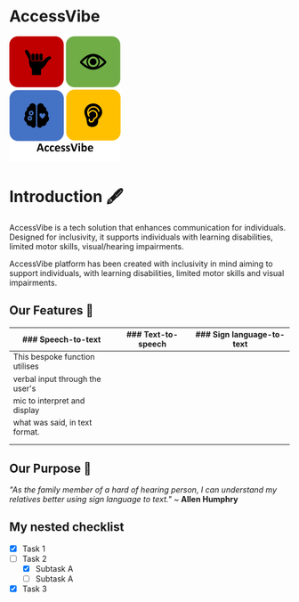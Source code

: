 # AccessVibe 

  ![AccessVibe logo](Logo.png)
  
# Introduction 🖋️
AccessVibe is a tech solution that enhances communication for individuals. Designed for inclusivity, it supports individuals with learning disabilities, limited motor skills, visual/hearing impairments.

AccessVibe platform has been created with inclusivity in mind aiming to support individuals, with learning disabilities, limited motor skills and visual impairments.

## Our Features 📑

| ### Speech-to-text	           | ### Text-to-speech         | ### Sign language-to-text |
|--------------------------------|----------------------------|---------------------------|
 This bespoke function utilises                             |                           |
 verbal input through the user's                            |                           |
 mic to interpret and display      	      	                |                           |
 what was said, in text format.   	      	                |   	      	              |
|   	                               	      	              |   	        	            |
|                                                            |                           |

## Our Purpose 🏹
 _"As the family member of a hard of hearing person, I can understand my relatives better using sign language to text."_ ~ **Allen Humphry**

## My nested checklist
- [x] Task 1
- [ ] Task 2
  - [x] Subtask A
  - [ ] Subtask A
- [x] Task 3
